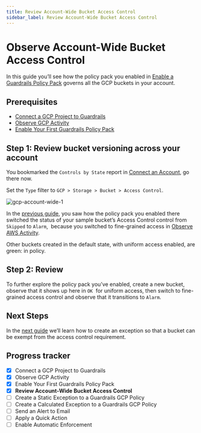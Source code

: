 ```yaml
---
title: Review Account-Wide Bucket Access Control
sidebar_label: Review Account-Wide Bucket Access Control
---
```



# Observe Account-Wide Bucket Access Control

In this guide you’ll see how the policy pack you enabled in [Enable a Guardrails Policy Pack](/guardrails/docs/getting-started/getting-started-gcp/review-across-account) governs all the GCP buckets in your account.

## Prerequisites

- [Connect a GCP Project to Guardrails](/guardrails/docs/getting-started/getting-started-gcp/connect-a-project/)
- [Observe GCP Activity](/guardrails/docs/getting-started/getting-started-gcp/observe-gcp-activity/)
- [Enable Your First Guardrails Policy Pack](/guardrails/docs/getting-started/getting-started-gcp/enable-policy-pack/)


## Step 1: Review bucket versioning across your account

You bookmarked the `Controls by State` report in [Connect an Account](/guardrails/docs/getting-started/getting-started-gcp/observe-gcp-activity), go there now.

Set the `Type` filter to `GCP > Storage > Bucket > Access Control`.  

<p><img alt="gcp-account-wide-1" src="/images/docs/guardrails/getting-started/getting-started-gcp/review-account-wide/gcp-account-wide-1.png"/></p>

In the [previous guide](/guardrails/docs/getting-started/getting-started-gcp/enable-policy-pack), you saw how the policy pack you enabled there switched the status of your sample bucket’s Access Control control from `Skipped` to `Alarm`,  because you switched to fine-grained access in [Observe AWS Activity](/guardrails/docs/getting-started/getting-started-gcp/observe-gcp-activity).  
  
Other buckets created in the default state, with uniform access enabled, are green: in policy.  


## Step 2: Review

To further explore the policy pack you’ve enabled, create a new bucket, observe that it shows up here in `OK`  for uniform access, then switch to fine-grained access control and observe that it transitions to `Alarm`.

## Next Steps

In the [next guide](/guardrails/docs/getting-started/getting-started-gcp/create-static-exception) we’ll learn how to create an exception so that a bucket can be exempt from the access control requirement.  
  



## Progress tracker

- [x] Connect a GCP Project to Guardrails
- [x] Observe GCP Activity
- [x] Enable Your First Guardrails Policy Pack
- [x] **Review Account-Wide Bucket Access Control**
- [ ] Create a Static Exception to a Guardrails GCP Policy
- [ ] Create a Calculated Exception to a Guardrails GCP Policy
- [ ] Send an Alert to Email
- [ ] Apply a Quick Action
- [ ] Enable Automatic Enforcement
